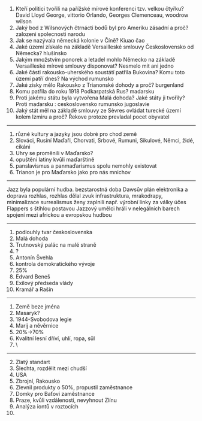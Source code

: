 1. Kteří politici tvořili na pařížské mírové konferenci tzv. velkou čtyřku? David Lloyd George, vittorio Orlando, Georges Clemenceau, woodrow wilson
2. Jaký bod z Wilsnových čtrnácti bodů byl pro Ameriku zásadní a proč? zalozeni spolecnosti narodu 
3. Jak se nazývala německá kolonie v Číně? Kiuao čao 
4. Jaké území získalo na základě Versailleské smlouvy Československo od Německa? hlušínsko 
5. Jakým množstvím ponorek a letadel mohlo Německo na základě Versailleské mírové smlouvy disponovat? Nesmelo mit ani jedno 
6. Jaké části rakousko-uherského soustátí patřila Bukovina? Komu toto území patří dnes? Na východ rumunsko
7. Jaké zisky mělo Rakousko z Trianonské dohody a proč? burgenland 
8. Komu patřila do roku 1918 Podkarpatská Rus? madarsku
9. Proti jakému státu byla vytvořena Malá dohoda? Jaké státy ji tvořily? Proti madarsku : ceskoslovensko rumunsko jugoslavie 
10.  Jaký stát měl na základě smlouvy ze Sèvres ovládat turecké území kolem Izmiru a proč? Řekove protoze prevladal pocet obyvatel


---

1. různé kultury a jazyky jsou dobré pro chod země
2. Slováci, Rusíní Maďaři, Chorvati, Srbové, Rumuni, Sikulové, Němci, židé, cikáni
3. Uhry se proměnili v Maďarsko?
4. opuštění latiny kvůli maďarštině
5. panslavismus a panmaďarismus spolu nemohly existovat
6. Trianon je pro Maďarsko jako pro nás mnichov

---
Jazz byla populární hudba. bezstarostná doba
Dawsův plán
elektronika a doprava
rozhlas, rozhlas dělal zvuk
infrastruktura, mrakodrapy, minimalizace
surrealismus
ženy zaplnili např. výrobní linky za války
účes Flappers s štíhlou postavou
Jazzový umělci hráli v nelegálních barech
spojení mezi africkou a evropskou hudbou

---

1. podlouhly tvar československa
2. Malá dohoda
3. Trutnovský palác na malé straně
4. ?
5. Antonín Švehla
6. kontrola demokratického vývoje
7. 25%
8. Edvard Beneš
9. Exilový předseda vlády
10. Kramář a Rašín 

--- 

1. Země beze jména
2. Masaryk?
3. 1944-Svobodova legie
4. Marij a něvěrnice
5. 20%->70%
6. Kvalitní lesní dříví, uhlí, ropa, sůl
7. \

---


2. Zlatý standart
3. Šlechta, rozdělit mezi chudší 
4. USA
5. Zbrojní, Rakousko
6. Zlevnil produkty o 50%, propustil zaměstnance
7. Domky pro Baťovi zaměstnance
8. Praze, kvůli vzdálenosti, nevyhnout Zlínu
9. Analýza iontů v roztocích
10. 